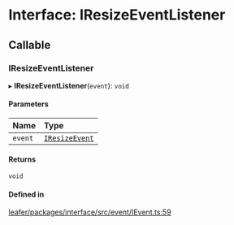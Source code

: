 # Interface: IResizeEventListener

## Callable

### IResizeEventListener

▸ **IResizeEventListener**(`event`): `void`

#### Parameters

| Name | Type |
| :------ | :------ |
| `event` | [`IResizeEvent`](IResizeEvent.md) |

#### Returns

`void`

#### Defined in

[leafer/packages/interface/src/event/IEvent.ts:59](https://github.com/leaferjs/leafer/blob/0c6b9de/packages/interface/src/event/IEvent.ts#L59)
